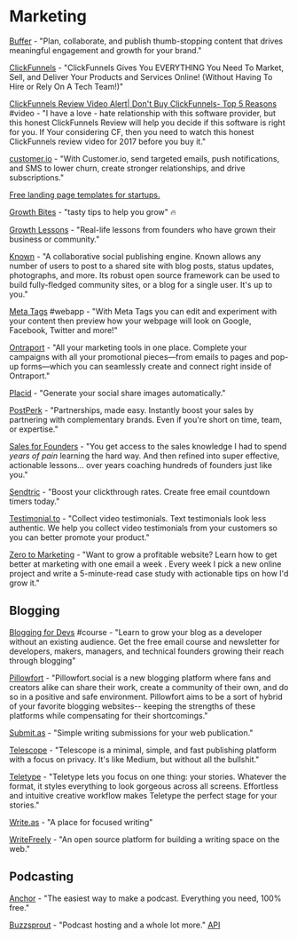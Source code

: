 # Marketing

[Buffer](https://buffer.com/) - "Plan, collaborate, and publish thumb-stopping content that drives meaningful engagement and growth for your brand."

[ClickFunnels](https://www.clickfunnels.com/) - "ClickFunnels Gives You EVERYTHING You Need To Market, Sell, and Deliver Your Products and Services Online! (Without Having To Hire or Rely On A Tech Team!)"

[ClickFunnels Review Video Alert| Don't Buy ClickFunnels- Top 5 Reasons](https://www.youtube.com/watch?v=tQ79nb7raYo) #video - "I have a love - hate relationship with this software provider, but this honest ClickFunnels Review will help you decide if this software is right for you. If Your considering CF, then you need to watch this honest ClickFunnels review video for 2017 before you buy it."

[customer.io](https://customer.io/) - "With Customer.io, send targeted emails, push notifications, and SMS to lower churn, create stronger relationships, and drive subscriptions."

[Free landing page templates for startups.](https://cruip.com/)

[Growth Bites](https://www.indiehackers.com/growth-bites) - "tasty tips to help you grow" 🔥

[Growth Lessons](https://growthlessons.co/) - "Real-life lessons from founders who have grown their business or community."

[Known](https://withknown.com/) - "A collaborative social publishing engine. Known allows any number of users to post to a shared site with blog posts, status updates, photographs, and more. Its robust open source framework can be used to build fully-fledged community sites, or a blog for a single user. It's up to you."

[Meta Tags](https://metatags.io/) #webapp - "With Meta Tags you can edit and experiment with your content then preview how your webpage will look on Google, Facebook, Twitter and more!"

[Ontraport](https://ontraport.com/) - "All your marketing tools in one place. Complete your campaigns with all your promotional pieces—from emails to pages and pop-up forms—which you can seamlessly create and connect right inside of Ontraport."

[Placid](https://placid.ap) - "Generate your&#x20;social share images&#x20;automatically."

[PostPerk](https://postperk.com/) - "Partnerships, made easy. Instantly boost your sales by partnering with complementary brands. Even if you're short on time, team, or expertise."

[Sales for Founders](https://salesforfounders.com/) - "You get access to the sales knowledge I had to spend _years of pain_ learning the hard way. And then refined into super effective, actionable lessons... over years coaching hundreds of founders just like you."

[Sendtric](https://www.sendtric.com/) - "Boost your clickthrough rates. Create free email countdown timers today."

[Testimonial.to](https://testimonial.to/) - "Collect video testimonials. Text testimonials look less authentic. We help you collect video testimonials from your customers so you can better promote your product."

[Zero to Marketing](https://zerotomarketing.com/) - "Want to grow a profitable website?&#x20;Learn how to get better at marketing with one email a week. Every week I pick a new online project and write a 5-minute-read case study with actionable tips on how I'd grow it."

## Blogging

[Blogging for Devs](https://bloggingfordevs.com/?ref=producthunt) #course - "Learn to grow your blog as a developer without an existing audience. Get the free email course and newsletter for developers, makers, managers, and technical founders growing their reach through blogging"&#x20;

[Pillowfort](https://www.pillowfort.social/users/sign\_in) - "Pillowfort.social is a new blogging platform where fans and creators alike can share their work, create a community of their own, and do so in a positive and safe environment. Pillowfort aims to be a sort of hybrid of your favorite blogging websites-- keeping the strengths of these platforms while compensating for their shortcomings."

[Submit.as](https://submit.as/) - "Simple writing submissions for your web publication."

[Telescope](https://telescope.ac/) - "Telescope is a minimal, simple, and fast publishing platform with a focus on privacy. It's like Medium, but without all the bullshit."

[Teletype](https://teletype.in/) - "Teletype lets you focus on one thing: your stories. Whatever the format, it styles everything to look gorgeous across all screens. Effortless and intuitive creative workflow makes Teletype the perfect stage for your stories."

[Write.as](https://write.as/) - "A place for focused writing"

[WriteFreely](https://writefreely.org/) - "An open source platform for building a writing space on the web."

## Podcasting

[Anchor](https://anchor.fm/) - "The easiest way to make a podcast.&#x20;Everything you need, 100% free."

[Buzzsprout](https://www.buzzsprout.com/) - "Podcast hosting and a whole lot more." [API](https://github.com/Buzzsprout/buzzsprout-api)
